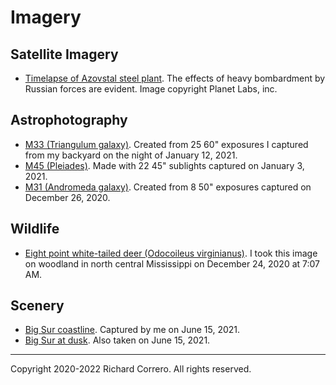 # Imagery

## Satellite Imagery
- [Timelapse of Azovstal steel plant](azovstal.mp4). The effects of heavy bombardment by Russian forces are evident. Image copyright Planet Labs, inc.

## Astrophotography
- [M33 (Triangulum galaxy)](2021_1_12_m33_02_processed.png). Created from 25 60" exposures I captured from my backyard on the night of January 12, 2021.
- [M45 (Pleiades)](2021_1_4_m45_01_processed.png). Made with 22 45" sublights captured on January 3, 2021. 
- [M31 (Andromeda galaxy)](2020_12_26_stack_2_enchanced_2_rotated.png). Created from 8 50" exposures captured on December 26, 2020.

## Wildlife
- [Eight point white-tailed deer (Odocoileus virginianus)](DSC_0889.JPG). I took this image on woodland in north central Mississippi on December 24, 2020 at 7:07 AM.

## Scenery
- [Big Sur coastline](big_sur_dsc3161.png). Captured by me on June 15, 2021.
- [Big Sur at dusk](big_sur_dsc3235.png). Also taken on June 15, 2021.

---

Copyright 2020-2022 Richard Correro. All rights reserved.